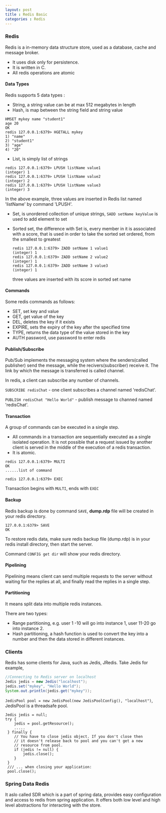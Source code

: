 ```yaml
---
layout: post
title : Redis Basic
categories : Redis
---
```


### Redis

  Redis is a in-memory data structure store, used as a database, cache and message broker.
  
  - It uses disk only for persistence.
  - It is written in C.
  - All redis operations are atomic
  
#### Data Types

  Redis supports 5 data types :
  
  - String, a string value can be at max 512 megabytes in length
  - Hash, is map between the string field and string value
  
  ```Shell
  HMSET mykey name "student1" 
  age 20 
  OK 
  redis 127.0.0.1:6379> HGETALL mykey  
  1) "name" 
  2) "student1" 
  3) "age" 
  4) "20" 
  ```
  
  - List,  is simply list of strings
  
  ```Shell
  redis 127.0.0.1:6379> LPUSH listName value1 
  (integer) 1 
  redis 127.0.0.1:6379> LPUSH listName value2 
  (integer) 2 
  redis 127.0.0.1:6379> LPUSH listName value3 
  (integer) 3 
  ```
  
  In the above example, three values are inserted in Redis list named 'listName' by command 'LPUSH'.
  
  - Set, is unordered collection of unique strings, `SADD setName keyValue` is used to add element to set 
  - Sorted set, the difference with Set is, every member in it is associated with a score, that is used in order to take
    the sorted set ordered, from the smallest to greatest
    
    ```Shell
    redis 127.0.0.1:6379> ZADD setName 1 value1 
    (integer) 1 
    redis 127.0.0.1:6379> ZADD setName 2 value2 
    (integer) 1 
    redis 127.0.0.1:6379> ZADD setName 3 value3 
    (integer) 1 
    ```
    
    three values are inserted with its score in sorted set name 
  
#### Commands

  Some redis commands as follows:

  - SET, set key and value
  - GET, get value of the key
  - DEL, deletes the key if it exists
  - EXPIRE, sets the expiry of the key after the specified time
  - TYPE, returns the data type of the value stored in the key
  - AUTH password, use password to enter redis
  
#### Publish/Subscribe

  Pub/Sub implements the messaging system where the senders(called publisher) send the message, while the 
  recivers(subscriber) receive it. The link by which the message is transferred is called channel.
  
  In redis, a client can subscribe any number of channels.
  
  `SUBSCRIBE redisChat` - one client subscribes a channel named 'redisChat'.
  
  `PUBLISH redisChat "Hello World"` - publish message to channed named 'redisChat'.
  
#### Transaction

  A group of commands can be executed in  a single step.
  
  - All commands in a transaction are sequentially executed as a single isolated operation. It is not possible that
    a request issued by another client is served in the middle of the execution of a redis transaction.
  - It is atomic.
  
  ```Shell
  redis 127.0.0.1:6379> MULTI 
  OK 
  ......list of command
  
  redis 127.0.0.1:6379> EXEC  
  ```
  
  Transaction begins with `MULTI`, ends with `EXEC`
  
#### Backup

  Redis backup is done by command `SAVE`, **dump.rdp** file will be created in your redis directory.
  
  ```
  127.0.0.1:6379> SAVE  
  OK 
  ```
  
  To restore redis data, make sure redis backup file (dump.rdp) is in your redis install directory, then start the server.
  
  Command `CONFIG get dir` will show your redis directory.
  
#### Pipelining

  Pipelining means client can send multiple requests to the server without waiting for the replies at all, and finally
  read the replies in a single step.
  
#### Partitioning

  It means split data into multiple redis instances.
  
  There are two types:
  
  - Range partitioning, e.g. user 1 -10 will go into instance 1, user 11-20 go into instance 2.
  - Hash partitioning, a hash function is used to convert the key into a number and then the data stored in different 
    instances.

### Clients

  Redis has some clients for Java, such as Jedis, JRedis. Take Jedis for example,
  
  ```Java
  //Connecting to Redis server on localhost 
  Jedis jedis = new Jedis("localhost");  
  jedis.set("mykey", "Hello World"); 
  System.out.println(jedis.get("mykey")); 
  ```
  
  `JedisPool pool = new JedisPool(new JedisPoolConfig(), "localhost")`, JedisPool is a threadsafe pool.
  
  ```
  Jedis jedis = null;
  try {
      jedis = pool.getResource();
      .....
   } finally {
      // You have to close jedis object. If you don't close then
      // it doesn't release back to pool and you can't get a new
      // resource from pool.
      if (jedis != null) {
          jedis.close();
      }
   }
   /// ... when closing your application:
   pool.close();
  ```

### Spring Data Redis

  It aslo called SDR which is a part of spring data, provides easy configuration and access to redis from spring 
  application. It offers both low level and high level abstractions for interacting with the store.
